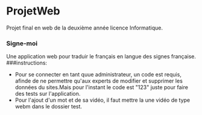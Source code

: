 # ProjetWeb
Projet final en web de la deuxième année licence Informatique.
### Signe-moi
Une application web pour traduir le français en langue des signes française.
###instructions:
- Pour se connecter en tant quue administrateur, un code est requis, afinde de ne permettre qu'aux experts de modifier et supprimer les données du sites.Mais pour l'instant le code est "123" juste pour faire des tests sur l'application.
- Pour l'ajout d'un mot et de sa vidéo, il faut mettre la une vidéo de type webm dans le dossier test.

